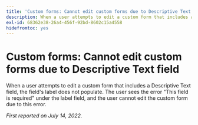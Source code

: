 ```yaml
---
title: 'Custom forms: Cannot edit custom forms due to Descriptive Text field'
description: When a user attempts to edit a custom form that includes a Descriptive Text field, the field's label does not populate. The user sees the error This field is required under the label field, and the user cannot edit the custom form due to this error.
exl-id: 68362e38-26a4-456f-92bd-8602c15a4558
hidefromtoc: yes
---
```

# Custom forms: Cannot edit custom forms due to Descriptive Text field

When a user attempts to edit a custom form that includes a Descriptive Text field, the field's label does not populate. The user sees the error "This field is required" under the label field, and the user cannot edit the custom form due to this error.

_First reported on July 14, 2022._
